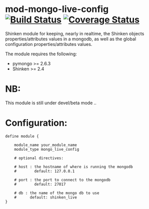 mod-mongo-live-config [![Build Status](https://travis-ci.org/savoirfairelinux/mod-arbiter-dumpconfig.svg?branch=master)](https://travis-ci.org/savoirfairelinux/mod-arbiter-dumpconfig) [![Coverage Status](https://img.shields.io/coveralls/savoirfairelinux/mod-arbiter-dumpconfig.svg)](https://coveralls.io/r/savoirfairelinux/mod-arbiter-dumpconfig?branch=master)
=====================

Shinken module for keeping, nearly in realtime, the Shinken objects properties/attributes values in a mongodb,
as well as the global configuration properties/attributes values.

The module requires the following:
- pymongo >= 2.6.3
- Shinken >= 2.4

NB:
===

This module is still under devel/beta mode ..


Configuration:
==============
```
define module {
 
    module_name your_module_name
    module_type mongo_live_config
    
    # optional directives:
    
    # host : the hostname of where is running the mongodb
    #        default: 127.0.0.1
    
    # port : the port to connect to the mongodb
    #        default: 27017
    
    # db : the name of the mongo db to use
    #      default: shinken_live
}
```
